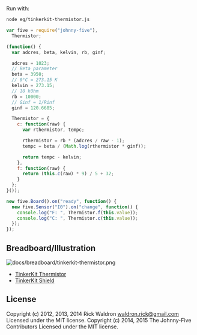 <!--remove-start-->
# 

Run with:
```bash
node eg/tinkerkit-thermistor.js
```
<!--remove-end-->

```javascript
var five = require("johnny-five"),
  Thermistor;

(function() {
  var adcres, beta, kelvin, rb, ginf;

  adcres = 1023;
  // Beta parameter
  beta = 3950;
  // 0°C = 273.15 K
  kelvin = 273.15;
  // 10 kOhm
  rb = 10000;
  // Ginf = 1/Rinf
  ginf = 120.6685;

  Thermistor = {
    c: function(raw) {
      var rthermistor, tempc;

      rthermistor = rb * (adcres / raw - 1);
      tempc = beta / (Math.log(rthermistor * ginf));

      return tempc - kelvin;
    },
    f: function(raw) {
      return (this.c(raw) * 9) / 5 + 32;
    }
  };
}());

new five.Board().on("ready", function() {
  new five.Sensor("I0").on("change", function() {
    console.log("F: ", Thermistor.f(this.value));
    console.log("C: ", Thermistor.c(this.value));
  });
});


```


## Breadboard/Illustration


![docs/breadboard/tinkerkit-thermistor.png](breadboard/tinkerkit-thermistor.png)

- [TinkerKit Thermistor](http://www.tinkerkit.com/thermistor/)
- [TinkerKit Shield](http://www.tinkerkit.com/shield/)


<!--remove-start-->
## License
Copyright (c) 2012, 2013, 2014 Rick Waldron <waldron.rick@gmail.com>
Licensed under the MIT license.
Copyright (c) 2014, 2015 The Johnny-Five Contributors
Licensed under the MIT license.
<!--remove-end-->
